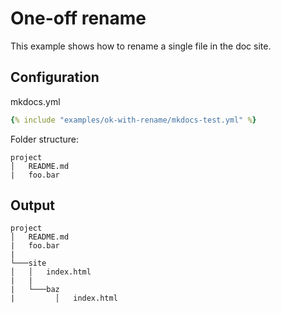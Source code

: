 # One-off rename

This example shows how to rename a single file in the doc site.

## Configuration

mkdocs.yml

```yaml
{% include "examples/ok-with-rename/mkdocs-test.yml" %}
```

Folder structure:

```
project
│   README.md
|   foo.bar
```

## Output

```
project
│   README.md
|   foo.bar
|
└───site
│   │   index.html
|   |    
|   └───baz
|         │   index.html
```
